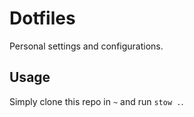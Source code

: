 # Dotfiles

Personal settings and configurations.

## Usage

Simply clone this repo in `~` and run `stow .`.
